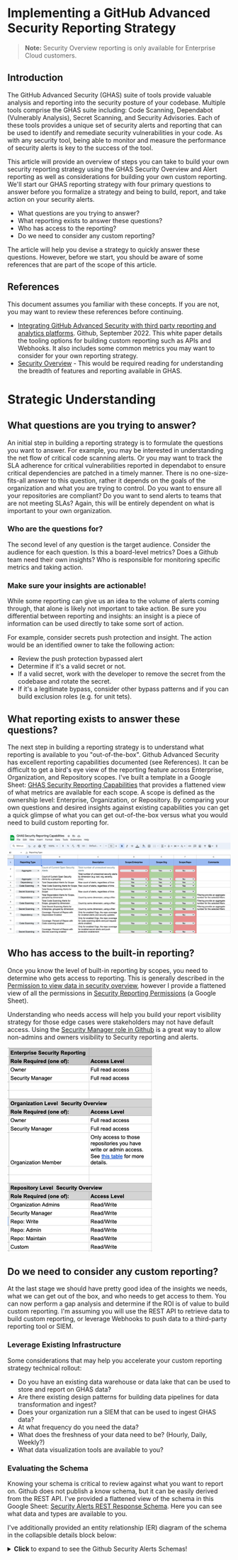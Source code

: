 # Implementing a GitHub Advanced Security Reporting Strategy

> **Note:** Security Overview reporting is only available for Enterprise Cloud customers.

## Introduction

The GitHub Advanced Security (GHAS) suite of tools provide valuable analysis and reporting into the security posture of your codebase. Multiple tools comprise the GHAS suite including: Code Scanning, Dependabot (Vulnerably Analysis), Secret Scanning, and Security Advisories. Each of these tools provides a unique set of security alerts and reporting that can be used to identify and remediate security vulnerabilities in your code. As with any security tool, being able to monitor and measure the performance of security alerts is key to the success of the tool. 

This article will provide an overview of steps you can take to build your own security reporting strategy using the GHAS Security Overview and Alert reporting as well as considerations for building your own custom reporting. We'll start our GHAS reporting strategy with four primary questions to answer before you formalize a strategy and being to build, report, and take action on your security alerts.

* What questions are you trying to answer?
* What reporting exists to answer these questions?
* Who has access to the reporting?
* Do we need to consider any custom reporting?

The article will help you devise a strategy to quickly answer these questions. However, before we start, you should be aware of some references that are part of the scope of this article.

## References

This document assumes you familiar with these concepts. If you are not, you may want to review these references before continuing.

* [Integrating GitHub Advanced Security with third party reporting and analytics platforms](https://resources.github.com/security/integrating-github-advanced-security-with-third-party-platforms/). Github, September 2022. This white paper details the tooling options for building custom reporting such as APIs and Webhooks. It also includes some common metrics you may want to consider for your own reporting strategy.
* [Security Overview](https://docs.github.com/en/enterprise-cloud@latest/code-security/security-overview/about-security-overview) - This would be required reading for understanding the breadth of features and reporting available in GHAS.

# Strategic Understanding

## What questions are you trying to answer?

An initial step in building a reporting strategy is to formulate the questions you want to answer. For example, you may be interested in understanding the net flow of critical code scanning alerts. Or you may want to track the SLA adherence for critical vulnerabilities reported in dependabot to ensure critical dependencies are patched in a timely manner. There is no one-size-fits-all answer to this question, rather it depends on the goals of the organization and what you are trying to control. Do you want to ensure all your repositories are compliant? Do you want to send alerts to teams that are not meeting SLAs? Again, this will be entirely dependent on what is important to your own organization.

### Who are the questions for?

The second level of any question is the target audience. Consider the audience for each question. Is this a board-level metrics? Does a Github team need their own insights? Who is responsible for monitoring specific metrics and taking action.

### Make sure your insights are actionable!

While some reporting can give us an idea to the volume of alerts coming through, that alone is likely not important to take action. Be sure you differential between reporting and insights: an insight is a piece of information can be used directly to take some sort of action. 

For example, consider secrets push protection and insight. The action would be an identified owner to take the following action:

* Review the push protection bypassed alert
* Determine if it's a valid secret or not.
* If a valid secret, work with the developer to remove the secret from the codebase and rotate the secret.
* If it's a legitimate bypass, consider other bypass patterns and if you can build exclusion roles (e.g. for unit tets).

## What reporting exists to answer these questions?

The next step in building a reporting strategy is to understand what reporting is available to you "out-of-the-box". Github Advanced Security has excellent reporting capabilities documented (see References). It can be difficult to get a bird's eye view of the reporting feature across Enterprise, Organization, and Repository scopes. I've built a template in a Google Sheet: [GHAS Security Reporting Capabilities](https://docs.google.com/spreadsheets/d/1gZz0dPl6jLYyNqhglIyzkoy-oq_Q38wh3xx6_WKW8sg/edit#gid=0) that provides a flattened view of what metrics are available for each scope. A scope is defined as the ownership level: Enterprise, Organization, or Repository. By comparing your own questions and desired insights against existing capabilities you can get a quick glimpse of what you can get out-of-the-box versus what you would need to build custom reporting for.

![Reporting Capabilities Image](./img/reporting_capabilities_checklist.png)

## Who has access to the built-in reporting?

Once you know the level of built-in reporting by scopes, you need to determine who gets access to reporting. This is generally described in the [Permission to view data in security overview](https://docs.github.com/en/enterprise-cloud@latest/code-security/security-overview/about-security-overview#permission-to-view-data-in-security-overview), however I provide a flattened view of all the permissions in [Security Reporting Permissions](https://docs.google.com/spreadsheets/d/1gZz0dPl6jLYyNqhglIyzkoy-oq_Q38wh3xx6_WKW8sg/edit#gid=486941505) (a Google Sheet).

Understanding who needs access will help you build your report visibility strategy for those edge cases were stakeholders may not have default access. Using the [Security Manager role in Github](https://docs.github.com/en/organizations/managing-peoples-access-to-your-organization-with-roles/managing-security-managers-in-your-organization) is a great way to allow non-admins and owners visibility to Security reporting and alerts.

![Security Reporting Roles](./img/alert_and_reporting_roles.png)

## Do we need to consider any custom reporting?

At the last stage we should have pretty good idea of the insights we needs, what we can get out of the box, and who needs to get access to them. You can now perform a gap analysis and determine if the ROI is of value to build custom reporting. I'm assuming you will use the REST API to retrieve data to build custom reporting, or leverage Webhooks to push data to a third-party reporting tool or SIEM.

### Leverage Existing Infrastructure

Some considerations that may help you accelerate your custom reporting strategy technical rollout:

* Do you have an existing data warehouse or data lake that can be used to store and report on GHAS data?
* Are there existing design patterns for building data pipelines for data transformation and ingest?
* Does your organization run a SIEM that can be used to ingest GHAS data?
* At what frequency do you need the data?
* What does the freshness of your data need to be? (Hourly, Daily, Weekly?)
* What data visualization tools are available to you?

### Evaluating the Schema

Knowing your schema is critical to review against what you want to report on. Github does not publish a know schema, but it can be easily derived from the REST API. I've provided a flattened view of the schema in this Google Sheet: [Security Alerts REST Response Schema](hhttps://docs.google.com/spreadsheets/d/1gZz0dPl6jLYyNqhglIyzkoy-oq_Q38wh3xx6_WKW8sg/edit#gid=1731893230). Here you can see what data and types are available to you. 

I've additionally provided an entity relationship (ER) diagram of the schema in the collapsible details block below:

<details>
    <summary><b>Click</b> to expand to see the Github Security Alerts Schemas!</summary>

> **Note:** In the following ER diagram, names with `-(FK)` suffix denote items that can be used as a foreign key.

> **Note:** The fields `dismissed_by`, `dismissed_comment`, `fixed_at`, and `dismissed_reason`, can be normalized for Code Scanning Alerts and Dependabot Alerts, but not Secret scanning alerts. For normalizing joins with Secret Alerts with Code/Dependabot alerts, you can use secret alert fields `resolved_by`, `resolution_comment`, and `resolved_at` respectively.
```mermaid
    erDiagram
    CODE-SCANNING-ALERTS {
        number int
        created_at-(FK) datetime
        updated_at-(FK) datetime
        url varchar
        html_url varchar
        state-(FK) varchar
        rule_description varchar
        tool_name varchar
        rule_tags varchar
        tool_guid varchar
        rule_id varchar
        rule_severity varchar
        rule_name varchar
        rule_security_severity_level varchar
        most_recent_instance_classifications varchar
        most_recent_instance_location_path varchar
        most_recent_instance_analysis_key varchar
        dismissed_by varchar
        most_recent_instance_category varchar
        most_recent_instance_message_text varchar
        dismissed_at datetime
        most_recent_instance_environment varchar
        instances_url varchar
        tool_version varchar
        most_recent_instance_location_start_line int
        most_recent_instance_location_start_column int
        most_recent_instance_location_end_line int
        most_recent_instance_ref varchar
        dismissed_reason varchar
        most_recent_instance_state varchar
        fixed_at datetime
        most_recent_instance_location_end_column int
        most_recent_instance_commit_sha varchar
        dismissed_comment varchar
    }
    
    DEPENDABOT-ALERTS {
        number int
        created_at-(FK) datetime
        updated_at-(FK) datetime
        url varchar
        html_url varchar
        state-(FK) varchar
        security_vulnerability_severity varchar
        security_advisory_updated_at datetime
        dependency_scope varchar
        dependency_manifest_path varchar
        security_advisory_vulnerabilities varchar
        security_vulnerability_first_patched_version_identifier varchar
        dismissed_at datetime
        security_advisory_cve_id varchar
        security_advisory_cvss_score varchar
        security_vulnerability_package_ecosystem varchar
        dependency_package_ecosystem varchar
        security_advisory_description varchar
        security_advisory_severity varchar
        security_advisory_cvss_vector_string varchar
        security_advisory_withdrawn_at datetime
        security_vulnerability_vulnerable_version_range varchar
        dismissed_comment varchar
        security_advisory_cwes varchar
        security_vulnerability_package_name varchar
        security_advisory_ghsa_id varchar
        security_advisory_published_at datetime
        security_advisory_identifiers varchar
        dismissed_reason varchar
        security_advisory_references varchar
        security_advisory_summary varchar
        fixed_at datetime
        auto_dismissed_at datetime
        dependency_package_name varchar
        dismissed_by varchar
    }
    
    SECRET-SCANNING-ALERTS {
        number int
        created_at-(FK) datetime
        updated_at-(FK) datetime
        url varchar
        html_url varchar
        state-(FK) varchar
        secret_type varchar
        secret_type_display_name varchar
        secret varchar
        validity varchar
        resolution varchar
        locations_url varchar
        resolved_by varchar
        resolved_at datetime
        resolution_comment varchar
        push_protection_bypassed varchar
        push_protection_bypassed_by varchar
        push_protection_bypassed_at datetime
    }

    SECURITY-ADVISORIES {
        ghsa_id varchar
        cve_id varchar
        url varchar
        html_url varchar
        summary varchar
        description varchar
        severity varchar
        author varchar
        publisher varchar
        state varchar
        created_at datetime
        updated_at datetime
        published_at datetime
    }
```
</details>






